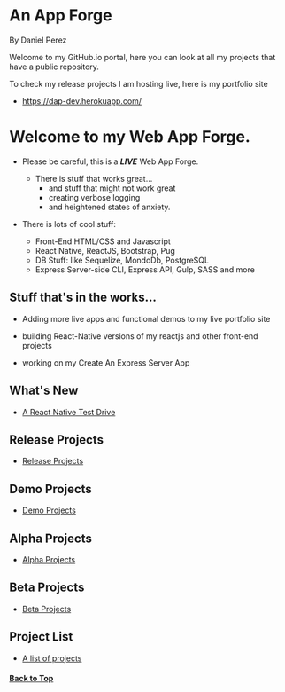# An App Forge
By Daniel Perez

Welcome to my GitHub.io portal, here you can look at all my projects that have a public repository.

To check my release projects I am hosting live, here is my portfolio site
- https://dap-dev.herokuapp.com/

# Welcome to my Web App Forge.

  - Please be careful, this is a ***LIVE*** Web App Forge.

    - There is stuff that works great...
      - and stuff that might not work great
      - creating verbose logging
      - and heightened states of anxiety.

  - There is lots of cool stuff:
    - Front-End HTML/CSS and Javascript
    - React Native, ReactJS, Bootstrap, Pug
    - DB Stuff: like Sequelize, MondoDb, PostgreSQL
    - Express Server-side CLI, Express API, Gulp, SASS and more

## Stuff that's in the works...

  - Adding more live apps and functional demos to my live
  portfolio site

  - building React-Native versions of my reactjs and other front-end projects

  - working on my Create An Express Server App

## What's New
  - [A React Native Test Drive](https://github.com/pereznetworks/AReactNativeTestDrive)


## Release Projects
  - [Release Projects](ReleaseProjects.md)


## Demo Projects
  - [Demo Projects](demoprojects.md)


## Alpha Projects
  - [Alpha Projects](alphaprojects.md)


## Beta Projects
  - [Beta Projects](betaprojects.md)


## Project List
  - [A list of projects](projectlist.md)


#### [Back to Top](#a-web-app-forge)
